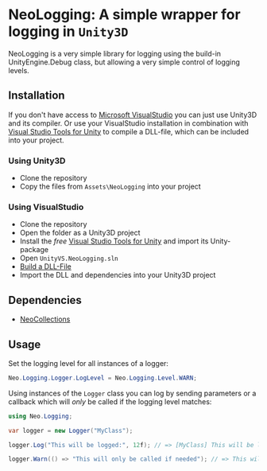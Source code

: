 # NeoLogging: A simple wrapper for logging in `Unity3D`

NeoLogging is a very simple library for logging using the build-in UnityEngine.Debug class, but allowing a very simple control of logging levels.

## Installation

If you don't have access to [Microsoft VisualStudio](http://msdn.microsoft.com/de-de/vstudio) you can just use Unity3D and its compiler.
Or use your VisualStudio installation in combination with [Visual Studio Tools for Unity](http://unityvs.com) to compile a DLL-file, which
can be included into your project.

### Using Unity3D

* Clone the repository
* Copy the files from `Assets\NeoLogging` into your project

### Using VisualStudio

* Clone the repository
* Open the folder as a Unity3D project
* Install the *free* [Visual Studio Tools for Unity](http://unityvs.com) and import its Unity-package
* Open `UnityVS.NeoLogging.sln`
* [Build a DLL-File](http://forum.unity3d.com/threads/video-tutorial-how-to-use-visual-studio-for-all-your-unity-development.120327)
* Import the DLL and dependencies into your Unity3D project

## Dependencies

* [NeoCollections](https://github.com/jnbt/NeoCollections)

## Usage

Set the logging level for all instances of a logger:

```csharp
Neo.Logging.Logger.LogLevel = Neo.Logging.Level.WARN;

```

Using instances of the `Logger` class you can log by sending parameters or a callback which will *only* be called if the logging level matches:

```csharp
using Neo.Logging;

var logger = new Logger("MyClass");

logger.Log("This will be logged:", 12f); // => [MyClass] This will be logged: 12.0

logger.Warn(() => "This will only be called if needed"); // => This will only be called if needed
```
